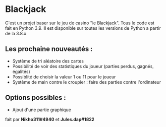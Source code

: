 Blackjack
=========
C'est un projet baser sur le jeu de casino "le Blackjack". Tous le code est fait en Python 3.9. Il est disponible sur toutes les versions de Python a partir de la 3.8.x

Les prochaine nouveautés :
--------------------------

* Système de tri aléatoire des cartes
* Possibilité de voir des statistiques du joueur (parties perdus, gagnés, égalités)
* Possiblité de choisir la valeur 1 ou 11 pour le joueur
* Système de main contre le croupier : faire des parties contre l'ordinateur

Options possibles :
-------------------
* Ajout d'une partie graphique

fait par **Nikho311#4940** et **Jules.dap#1822**